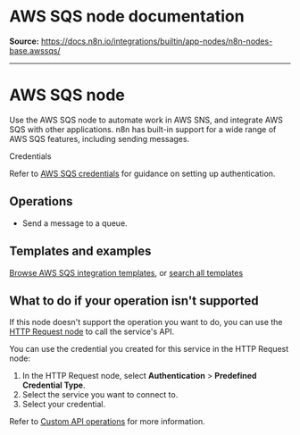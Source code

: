 # AWS SQS node documentation

**Source:** https://docs.n8n.io/integrations/builtin/app-nodes/n8n-nodes-base.awssqs/

---

# AWS SQS node

Use the AWS SQS node to automate work in AWS SNS, and integrate AWS SQS with other applications. n8n has built-in support for a wide range of AWS SQS features, including sending messages.

Credentials

Refer to [AWS SQS credentials](../../credentials/aws/) for guidance on setting up authentication.

## Operations

- Send a message to a queue.

## Templates and examples

[Browse AWS SQS integration templates](https://n8n.io/integrations/aws-sqs/), or [search all templates](https://n8n.io/workflows/)

## What to do if your operation isn't supported

If this node doesn't support the operation you want to do, you can use the [HTTP Request node](../../core-nodes/n8n-nodes-base.httprequest/) to call the service's API.

You can use the credential you created for this service in the HTTP Request node:

1. In the HTTP Request node, select **Authentication** > **Predefined Credential Type**.
2. Select the service you want to connect to.
3. Select your credential.

Refer to [Custom API operations](../../../custom-operations/) for more information.
